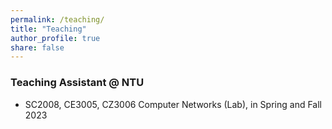 ```yaml
---
permalink: /teaching/
title: "Teaching"
author_profile: true
share: false
---
```


### Teaching Assistant @ NTU
+ SC2008, CE3005, CZ3006 Computer Networks (Lab), in Spring and Fall 2023
